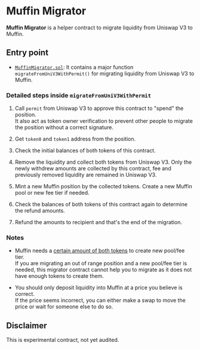 # Muffin Migrator

**Muffin Migrator** is a helper contract to migrate liquidity from Uniswap V3 to Muffin.

## Entry point

- [`MuffinMigrator.sol`](./src/MuffinMigrator.sol): It contains a major function `migrateFromUniV3WithPermit()` for migrating liquidity from Uniswap V3 to Muffin.

### Detailed steps inside `migrateFromUniV3WithPermit`

1. Call `permit` from Uniswap V3 to approve this contract to "spend" the position.<br>
   It also act as token owner verification to prevent other people to migrate the position without a correct signature.

1. Get `token0` and `token1` address from the position.

1. Check the initial balances of both tokens of this contract.

1. Remove the liquidity and collect both tokens from Uniswap V3. Only the newly withdrew amounts are collected by this contract, fee and previously removed liquidity are remained in Uniswap V3.

1. Mint a new Muffin position by the collected tokens. Create a new Muffin pool or new fee tier if needed.

1. Check the balances of both tokens of this contract again to determine the refund amounts.

1. Refund the amounts to recipient and that's the end of the migration.

### Notes

- Muffin needs a [certain amount of both tokens](https://github.com/muffinfi/muffin-sdk/blob/v1.0.8/src/entities/pool.ts#L91-L110) to create new pool/fee tier.<br>
  If you are migrating an out of range position and a new pool/fee tier is needed, this migrator contract cannot help you to migrate as it does not have enough tokens to create them.

- You should only deposit liquidity into Muffin at a price you believe is correct.<br>
  If the price seems incorrect, you can either make a swap to move the price or wait for someone else to do so.

## Disclaimer

This is experimental contract, not yet audited.
